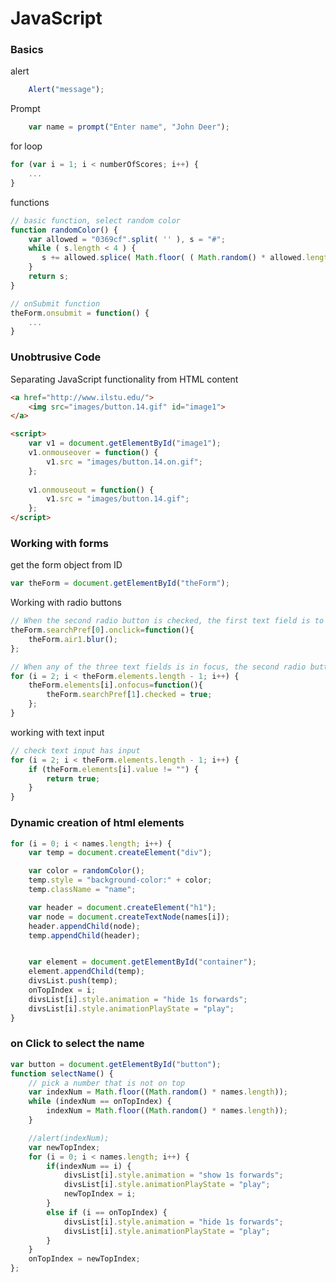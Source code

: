 # JavaScript 

### Basics
alert
```javascript
    Alert("message");
```

Prompt
```javascript
    var name = prompt("Enter name", "John Deer");
```
    

for loop 
```javascript
for (var i = 1; i < numberOfScores; i++) {
    ...
}
```

functions 
```javascript
// basic function, select random color
function randomColor() {
    var allowed = "0369cf".split( '' ), s = "#";
    while ( s.length < 4 ) {
       s += allowed.splice( Math.floor( ( Math.random() * allowed.length ) ), 1 );
    }
    return s;
}

// onSubmit function 
theForm.onsubmit = function() {
    ...
}
```

### Unobtrusive Code 
Separating JavaScript functionality from HTML content  

```html
<a href="http://www.ilstu.edu/">
    <img src="images/button.14.gif" id="image1">    
</a>

<script>
    var v1 = document.getElementById("image1");
    v1.onmouseover = function() {
        v1.src = "images/button.14.on.gif";
    };
    
    v1.onmouseout = function() {
        v1.src = "images/button.14.gif";
    };
</script> 
```

### Working with forms 
get the form object from ID
```javascript
var theForm = document.getElementById("theForm");
```

Working with radio buttons
```javascript
// When the second radio button is checked, the first text field is to be set in focus.
theForm.searchPref[0].onclick=function(){
    theForm.air1.blur();
};   
```

```javascript
// When any of the three text fields is in focus, the second radio button is to be checked.	
for (i = 2; i < theForm.elements.length - 1; i++) {
    theForm.elements[i].onfocus=function(){
        theForm.searchPref[1].checked = true;
    };
}
```

working with text input 
```javascript
// check text input has input 
for (i = 2; i < theForm.elements.length - 1; i++) {
    if (theForm.elements[i].value != "") {
        return true;
    }
}
```

### Dynamic creation of html elements 
```javascript
for (i = 0; i < names.length; i++) {
    var temp = document.createElement("div");

    var color = randomColor();
    temp.style = "background-color:" + color;
    temp.className = "name";

    var header = document.createElement("h1");
    var node = document.createTextNode(names[i]);
    header.appendChild(node);         
    temp.appendChild(header);


    var element = document.getElementById("container");
    element.appendChild(temp);
    divsList.push(temp);
    onTopIndex = i;
    divsList[i].style.animation = "hide 1s forwards";
    divsList[i].style.animationPlayState = "play";
}
```

### on Click to select the name 
```javascript
var button = document.getElementById("button");
function selectName() {
    // pick a number that is not on top
    var indexNum = Math.floor((Math.random() * names.length));  
    while (indexNum == onTopIndex) {
        indexNum = Math.floor((Math.random() * names.length)); 
    }

    //alert(indexNum);
    var newTopIndex;
    for (i = 0; i < names.length; i++) {
        if(indexNum == i) {
            divsList[i].style.animation = "show 1s forwards";
            divsList[i].style.animationPlayState = "play";
            newTopIndex = i;
        }
        else if (i == onTopIndex) {
            divsList[i].style.animation = "hide 1s forwards";
            divsList[i].style.animationPlayState = "play";
        }
    }
    onTopIndex = newTopIndex;
}; 
```

